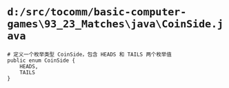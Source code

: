 # `d:/src/tocomm/basic-computer-games\93_23_Matches\java\CoinSide.java`

```
# 定义一个枚举类型 CoinSide，包含 HEADS 和 TAILS 两个枚举值
public enum CoinSide {
    HEADS,
    TAILS
}
```